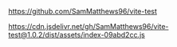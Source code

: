 https://github.com/SamMatthews96/vite-test

https://cdn.jsdelivr.net/gh/SamMatthews96/vite-test@1.0.2/dist/assets/index-09abd2cc.js
